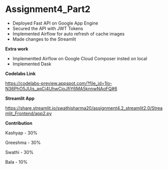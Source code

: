 # Assignment4_Part2
* Deployed Fast API on Google App Engine
* Secured the API with JWT Tokens
* Implemented Airflow for auto refresh of cache images
* Made changes to the Streamlit



**Extra work**

* Implementted Airflow on Google Cloud Composer insted on local
* Implemented Dask



**Codelabs Link**

https://codelabs-preview.appspot.com/?file_id=1Io-N36PhO5JUis_aqCi4UhwCioJfiY6MA5knnwNAoFQ#6


**Streamlit App**

https://share.streamlit.io/swathisharma20/assignment4.2_streamlit2.0/Streamlit_Frontend/app2.py


**Contribution**

Kashyap - 30%

Greeshma - 30%

Swathi - 30%

Bala - 10%
